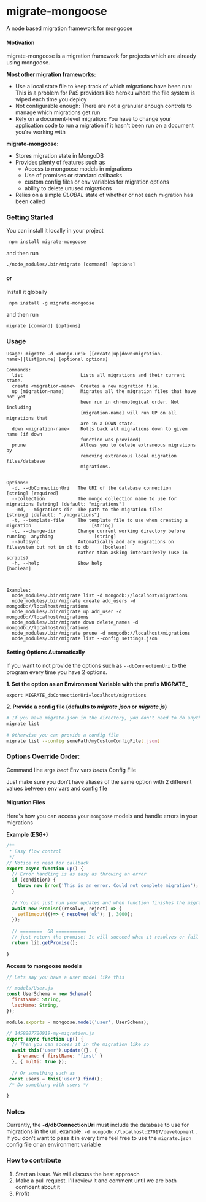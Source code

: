 # migrate-mongoose
A node based migration framework for mongoose

#### Motivation
migrate-mongoose is a migration framework for projects which are already using mongoose.
 

**Most other migration frameworks:**
- Use a local state file to keep track of which migrations have been run: This is a problem for PaS providers like heroku where the file system is wiped each time you deploy
- Not configurable enough: There are not a granular enough controls to manage which migrations get run
- Rely on a document-level migration: You have to change your application code to run a migration if it hasn't been run on a document you're working with

**migrate-mongoose:**
- Stores migration state in MongoDB
- Provides plenty of features such as 
    - Access to mongoose models in migrations
    - Use of promises or standard callbacks
    - custom config files or env variables for migration options
    - ability to delete unused migrations
- Relies on a simple *GLOBAL* state of whether or not each migration has been called 
    


### Getting Started
You can install it locally in your project
```
 npm install migrate-mongoose
```
and then run
```
./node_modules/.bin/migrate [command] [options]
```

#### or

Install it globally
```
 npm install -g migrate-mongoose
```
and then run
```
migrate [command] [options]
```

### Usage
```
Usage: migrate -d <mongo-uri> [[create|up|down<migration-name>]|list|prune] [optional options]

Commands:
  list                     Lists all migrations and their current state.
  create <migration-name>  Creates a new migration file.
  up [migration-name]      Migrates all the migration files that have not yet
                           been run in chronological order. Not including
                           [migration-name] will run UP on all migrations that
                           are in a DOWN state.
  down <migration-name>    Rolls back all migrations down to given name (if down
                           function was provided)
  prune                    Allows you to delete extraneous migrations by
                           removing extraneous local migration files/database
                           migrations.
 
 
Options:
  -d, --dbConnectionUri   The URI of the database connection                           [string] [required]
  --collection            The mongo collection name to use for migrations [string] [default: "migrations"]
  --md, --migrations-dir  The path to the migration files               [string] [default: "./migrations"]
  -t, --template-file     The template file to use when creating a migration                      [string]
  -c, --change-dir        Change current working directory before running  anything               [string]
  --autosync              Automatically add any migrations on filesystem but not in db to db     [boolean]
                          rather than asking interactively (use in scripts)
  -h, --help              Show help                                                              [boolean]

 
 
Examples:
  node_modules/.bin/migrate list -d mongodb://localhost/migrations
  node_modules/.bin/migrate create add_users -d mongodb://localhost/migrations
  node_modules/.bin/migrate up add_user -d mongodb://localhost/migrations
  node_modules/.bin/migrate down delete_names -d mongodb://localhost/migrations
  node_modules/.bin/migrate prune -d mongodb://localhost/migrations
  node_modules/.bin/migrate list --config settings.json
```


#### Setting Options Automatically
If you want to not provide the options such as `--dbConnectionUri` to the program every time you have 2 options.

**1. Set the option as an Environment Variable with the prefix MIGRATE_**
```
export MIGRATE_dbConnectionUri=localhost/migrations
```
**2. Provide a config file (defaults to *migrate.json* or *migrate.js*)**
```bash
# If you have migrate.json in the directory, you don't need to do anything
migrate list
 
# Otherwise you can provide a config file
migrate list --config somePath/myCustomConfigFile[.json]
```


### Options Override Order:
Command line args _beat_ Env vars _beats_ Config File

Just make sure you don't have aliases of the same option with 2 different values between env vars and config file


#### Migration Files
Here's how you can access your `mongoose` models and handle errors in your migrations


**Example (ES6+)**
```javascript
/**
 * Easy flow control
 */
// Notice no need for callback 
export async function up() {
  // Error handling is as easy as throwing an error  
  if (condition) {
    throw new Error('This is an error. Could not complete migration');  
  }
  
  // You can just run your updates and when function finishes the migration is assumed to be done!
  await new Promise((resolve, reject) => {
    setTimeout(()=> { resolve('ok'); }, 3000);
  });
  
  // ========  OR ===========
  // just return the promise! It will succeed when it resolves or fail when rejected 
  return lib.getPromise();
  
}
```


**Access to mongoose models**

```javascript
// Lets say you have a user model like this

// models/User.js
const UserSchema = new Schema({
  firstName: String,
  lastName: String,
});

module.exports = mongoose.model('user', UserSchema);

// 1459287720919-my-migration.js
export async function up() {
  // Then you can access it in the migration like so  
  await this('user').update({}, {
    $rename: { firstName: 'first' }
  }, { multi: true });
  
  // Or something such as
 const users = this('user').find();
 /* Do something with users */
 
}
```


### Notes

Currently, the **-d**/**dbConnectionUri**  must include the database to use for migrations in the uri.
example: `-d mongodb://localhost:27017/development` . If you don't want to pass it in every time feel free to use the
`migrate.json` config file or an environment variable


### How to contribute
1. Start an issue. We will discuss the best approach
2. Make a pull request. I'll review it and comment until we are both confident about it
3. Profit
